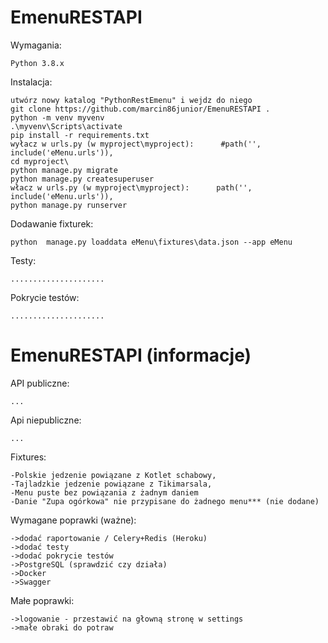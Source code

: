 EmenuRESTAPI 
===========

Wymagania:

    Python 3.8.x

Instalacja:

	utwórz nowy katalog "PythonRestEmenu" i wejdz do niego
	git clone https://github.com/marcin86junior/EmenuRESTAPI .
	python -m venv myvenv
	.\myvenv\Scripts\activate
	pip install -r requirements.txt
	wyłacz w urls.py (w myproject\myproject):      #path('', include('eMenu.urls')),
	cd myproject\
	python manage.py migrate
	python manage.py createsuperuser
	włacz w urls.py (w myproject\myproject):      path('', include('eMenu.urls')),
	python manage.py runserver

Dodawanie fixturek:

	python  manage.py loaddata eMenu\fixtures\data.json --app eMenu

Testy:
	
	.....................

Pokrycie testów:

	.....................

EmenuRESTAPI (informacje)
===========

API publiczne:

	...

Api niepubliczne:

	...

Fixtures:

	-Polskie jedzenie powiązane z Kotlet schabowy,
	-Tajladzkie jedzenie powiązane z Tikimarsala,
	-Menu puste bez powiązania z żadnym daniem
	-Danie "Zupa ogórkowa" nie przypisane do żadnego menu*** (nie dodane)

Wymagane poprawki (ważne):

	->dodać raportowanie / Celery+Redis (Heroku)
	->dodać testy
	->dodać pokrycie testów
	->PostgreSQL (sprawdzić czy działa)
	->Docker
	->Swagger

Małe poprawki:

	->logowanie - przestawić na głowną stronę w settings
	->małe obraki do potraw 
